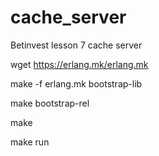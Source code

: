 # cache_server
Betinvest lesson 7 cache server

wget https://erlang.mk/erlang.mk

make -f erlang.mk bootstrap-lib

make bootstrap-rel

make

make run

